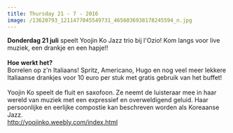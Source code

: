 ```yaml
---
title: Thursday 21 - 7 - 2016
image: /13620793_1211477045549731_4656036938178245594_n.jpg
---
```



**Donderdag 21 juli** speelt Yoojin Ko Jazz trio bij l'Ozio! Kom langs voor live muziek, een drankje en een hapje!!
<br>
<br>**Hoe werkt het?**
<br>Borrelen op z'n Italiaans! Spritz, Americano, Hugo en nog veel meer lekkere Italiaanse drankjes voor 10 euro per stuk met gratis gebruik van het buffet!&nbsp;
<br>
<br>Yoojin Ko speelt de fluit en saxofoon. Ze neemt de luisteraar mee in haar wereld van muziek met een expressief en overweldigend geluid. Haar persoonlijke en eerlijke compostie kan beschreven worden als Koreaanse Jazz.&nbsp;
<br>http://yoojinko.weebly.com/index.html
<br>&nbsp;